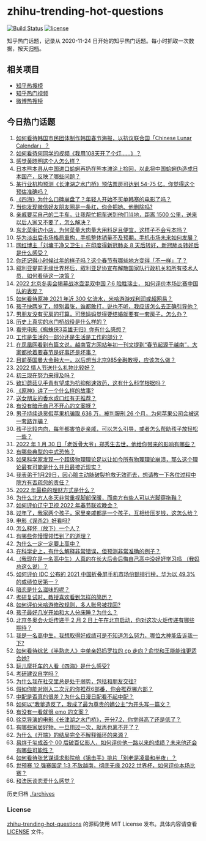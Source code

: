 # zhihu-trending-hot-questions

[![Build Status](https://github.com/justjavac/zhihu-trending-hot-questions/workflows/ci/badge.svg?branch=master)](https://github.com/justjavac/zhihu-trending-hot-questions/actions)
[![license](https://img.shields.io/github/license/justjavac/zhihu-trending-hot-questions)](https://github.com/justjavac/zhihu-trending-hot-questions/blob/master/LICENSE)

知乎热门话题，记录从 2020-11-24 日开始的知乎热门话题。每小时抓取一次数据，按天[归档](./archives)。

## 相关项目

- [知乎热搜榜](https://github.com/justjavac/zhihu-trending-top-search)
- [知乎热门视频](https://github.com/justjavac/zhihu-trending-hot-video)
- [微博热搜榜](https://github.com/justjavac/weibo-trending-hot-search)

## 今日热门话题

<!-- BEGIN -->
<!-- 最后更新时间 Thu Feb 03 2022 10:29:20 GMT+0800 (China Standard Time) -->

1. [如何看待韩国市民团体制作韩国春节海报，以抗议联合国「Chinese Lunar Calendar」？](https://www.zhihu.com/question/514452431)
1. [如何看待何同学的视频《我用108天开了个灯......》？](https://www.zhihu.com/question/514473758)
1. [感觉黄晓明这个人怎么样？](https://www.zhihu.com/question/267383433)
1. [日本熊本县从中国进口蛤蜊再扔在熊本滩涂上捡回，以此将中国蛤蜊伪造成日本国产，反映了哪些问题？](https://www.zhihu.com/question/514421351)
1. [某行业机构预测《长津湖之水门桥》预估票房可达到 54-75 亿，你觉得这个预估准确吗？](https://www.zhihu.com/question/513062066)
1. [《四海》为什么口碑崩盘了？年轻人开始不买单韩寒的电影了吗？](https://www.zhihu.com/question/514325778)
1. [当你发现微信好友朋友圈是一条杠，你会把她、他删除吗?](https://www.zhihu.com/question/383366388)
1. [亲戚要买自己的二手车，让我帮忙把车送到他们当地，距离 1500 公里，送来以后人家又不要了，怎么解决？](https://www.zhihu.com/question/513772107)
1. [东北菜街边小店，为何菜量大肉量大用料足且便宜，这样子不会亏本吗？](https://www.zhihu.com/question/509461468)
1. [华为淡出后市场格局重构，手机整体销量不及预期，手机市场未来如何发展？](https://www.zhihu.com/question/513981147)
1. [网红博主「刘墉干净又卫生」在印度得新冠肺炎 8 天后转好，新冠肺炎转好后是什么感受？](https://www.zhihu.com/question/513358321)
1. [你还记得小时候过年的样子吗？这个春节有哪些地方变得「不一样」了？](https://www.zhihu.com/question/513477241)
1. [叙利亚提前无缘世界杯后，叙利亚足协宣布解散国家队行政机关和所有技术人员，如何看待这一决策？](https://www.zhihu.com/question/514477011)
1. [2022 北京冬奥会揭幕战冰壶混双中国 7:6 险胜瑞士， 如何评价本场比赛中国队的表现？](https://www.zhihu.com/question/514473587)
1. [如何看待原神 2021 年近 300 亿流水，米哈游游戏利润或超网易？](https://www.zhihu.com/question/514135285)
1. [孩子快两岁了，特别嚣张，谁都敢打，说也不听，我应该怎么去正确引导他？](https://www.zhihu.com/question/513729289)
1. [男朋友没有买房的打算，可我妈妈觉得要结婚就要有一套房子，怎么办？](https://www.zhihu.com/question/514463562)
1. [历史上真实的水门桥战役是什么样的？](https://www.zhihu.com/question/495134968)
1. [看完电影《蜘蛛侠3英雄无归》你有什么感想？](https://www.zhihu.com/question/506317320)
1. [工作是生活的一部分还是生活是工作的部分？](https://www.zhihu.com/question/508473538)
1. [在凤凰网看到有篇文说，越南官方网站年初一刊文提到“春节起源于越南”，大家都抢着要春节是好事还是坏事？](https://www.zhihu.com/question/514419286)
1. [目前英国曼大金融大一，以后想当北京985金融教授，应该怎么做？](https://www.zhihu.com/question/510089813)
1. [2022 情人节送什么礼物比较好？](https://www.zhihu.com/question/513079686)
1. [初三现在努力来得及吗？](https://www.zhihu.com/question/513559468)
1. [致幻蘑菇见手青有望成为抗抑郁速效药，这有什么科学根据吗？](https://www.zhihu.com/question/513990265)
1. [《原神》讲了一个什么样的故事?](https://www.zhihu.com/question/421422485)
1. [送女朋友的香水或口红有无推荐？](https://www.zhihu.com/question/503200013)
1. [有没有暗示自己不开心的文案呀？](https://www.zhihu.com/question/492222540)
1. [男子持续退货假苹果机骗取 636 万，被判服刑 26 个月，为何苹果公司会被这一套路诈骗？](https://www.zhihu.com/question/514441398)
1. [孩子比较内向，每年都害怕走亲戚，可以怎么引导，或者怎么帮助孩子放轻松一些？](https://www.zhihu.com/question/506090529)
1. [2022 年 1 月 30 日「老饭骨大爷」郑秀生去世，他给你带来的影响有哪些？](https://www.zhihu.com/question/514195090)
1. [有哪些典型的中式恐怖？](https://www.zhihu.com/question/485662049)
1. [如果科学家发现一个超级物理理论足以让如今所有物理理论崩溃，那么这个理论最有可能是什么并且最接近现实？](https://www.zhihu.com/question/512430394)
1. [我表弟于1月29日，因心脏主动脉破裂抢救无效而去，想请教一下各位过程中院方有否疏忽的责任？](https://www.zhihu.com/question/514113263)
1. [2022 年最稳的理财方式是什么？](https://www.zhihu.com/question/509663518)
1. [为什么北方人冬天非常重视脚部保暖，而南方有些人可以光脚穿拖鞋？](https://www.zhihu.com/question/508503848)
1. [如何评价辽宁卫视 2022 年春节联欢晚会？](https://www.zhihu.com/question/514115165)
1. [过年了，我家两个孩子，家里亲戚都是一个孩子，互相给压岁钱，这怎么给？](https://www.zhihu.com/question/367136570)
1. [电影《误杀2》好看吗?](https://www.zhihu.com/question/507204051)
1. [怎么释怀（放下）一个人？](https://www.zhihu.com/question/514429030)
1. [有哪些你慢慢领悟到了的道理？](https://www.zhihu.com/question/463996685)
1. [为什么一定一定要上高中？](https://www.zhihu.com/question/514363196)
1. [在科学史上，有什么解释非常错误，但预测非常准确的例子？](https://www.zhihu.com/question/513364342)
1. [（我现在是一名高中生）人真的在长大后会后悔自己高中没好好学习吗 （我妈总这么说）？](https://www.zhihu.com/question/514373500)
1. [如何评价 IDC 公布的 2021 中国折叠屏手机市场份额排行榜，华为以 49.3% 的成绩位居第一？](https://www.zhihu.com/question/514084534)
1. [暗恋是什么滋味的呢？](https://www.zhihu.com/question/511186535)
1. [考研复试时，教授喜欢看到怎样的简历？](https://www.zhihu.com/question/34516250)
1. [如何评价米哈游修改规则，多人账号被找回?](https://www.zhihu.com/question/514285599)
1. [孩子最好几岁开始和大人分床睡？为什么？](https://www.zhihu.com/question/453128512)
1. [北京冬奥会火炬传递于 2 月 2 日上午在北京启动，你对这次火炬传递有哪些期待？](https://www.zhihu.com/question/514322362)
1. [我是一名高中生，我想取得好成绩可是不知道怎么努力，哪位大神能告诉我一下?](https://www.zhihu.com/question/514365365)
1. [如何看待综艺《半熟恋人》中单亲妈妈罗拉的 cp 走向？俞悦和王能能谁更适合她?](https://www.zhihu.com/question/512405022)
1. [玩儿摩托车的人看《四海》是什么感受?](https://www.zhihu.com/question/514094246)
1. [考研建议自学吗？](https://www.zhihu.com/question/483570748)
1. [为什么我在社交里总是处于弱势，包括和朋友交往?](https://www.zhihu.com/question/432333106)
1. [假如你能对刚入二次元的你推荐6部番，你会推荐哪六部？](https://www.zhihu.com/question/514306264)
1. [中配是否真的很差？为什么日漫日配看不起中配？](https://www.zhihu.com/question/505278946)
1. [如何以“我爹造反了，我成了最为尊贵的嫡公主”为开头写一篇文？](https://www.zhihu.com/question/502656846)
1. [有没有一看就很 emo 的文案？](https://www.zhihu.com/question/495652135)
1. [徐克导演的电影《长津湖之水门桥》，开分7.2，你觉得高了还是低了？](https://www.zhihu.com/question/514341945)
1. [有哪些家居好物，一旦用过一次，就再也离不开了？](https://www.zhihu.com/question/401749957)
1. [为什么《开端》的结局完全不解释循环的来源？](https://www.zhihu.com/question/513431969)
1. [易烊千玺成首个 00 后破百亿影人，如何评价他一路以来的成绩？未来他还会有哪些可能性？](https://www.zhihu.com/question/514415016)
1. [如何看待张艺谋请求影院给《狙击手》排片「别老是凌晨和半夜」？](https://www.zhihu.com/question/514122194)
1. [世预赛 12 强赛国足 1:3 不敌越南，彻底无缘 2022 世界杯，如何评价本场比赛？](https://www.zhihu.com/question/514309169)
1. [和法医谈恋爱什么感觉？](https://www.zhihu.com/question/52130918)

<!-- END -->

历史归档 [./archives](./archives)

### License

[zhihu-trending-hot-questions](https://github.com/justjavac/zhihu-trending-hot-questions)
的源码使用 MIT License 发布。具体内容请查看 [LICENSE](./LICENSE) 文件。

